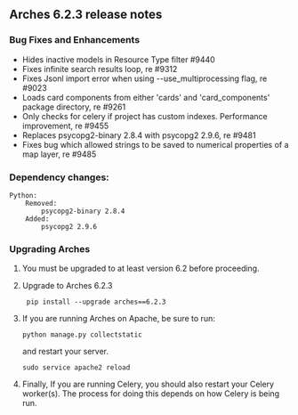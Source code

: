 Arches 6.2.3 release notes
------------------------
### Bug Fixes and Enhancements

- Hides inactive models in Resource Type filter #9440 
- Fixes infinite search results loop, re #9312 
- Fixes Jsonl import error when using --use_multiprocessing flag, re #9023 
- Loads card components from either 'cards' and 'card_components' package directory, re #9261 
- Only checks for celery if project has custom indexes. Performance improvement, re #9455
- Replaces psycopg2-binary 2.8.4 with psycopg2 2.9.6, re #9481
- Fixes bug which allowed strings to be saved to numerical properties of a map layer, re #9485


### Dependency changes:
```
Python:
    Removed:
        psycopg2-binary 2.8.4
    Added:
        psycopg2 2.9.6
```


### Upgrading Arches
1. You must be upgraded to at least version 6.2 before proceeding.

2. Upgrade to Arches 6.2.3

        pip install --upgrade arches==6.2.3

3. If you are running Arches on Apache, be sure to run:

    ```
    python manage.py collectstatic
    ```
    and restart your server.
    ```
    sudo service apache2 reload
    ```

4. Finally, If you are running Celery, you should also restart your Celery worker(s). The process for doing this depends on how Celery is being run.
